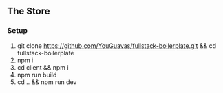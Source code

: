 ## The Store
### Setup

1. git clone https://github.com/YouGuavas/fullstack-boilerplate.git && cd fullstack-boilerplate
2. npm i
3. cd client && npm i
4. npm run build
5. cd .. && npm run dev